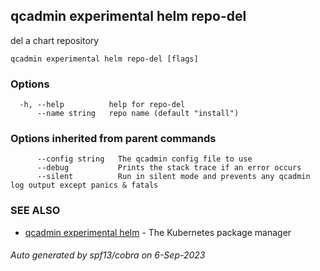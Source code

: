 ## qcadmin experimental helm repo-del

del a chart repository

```
qcadmin experimental helm repo-del [flags]
```

### Options

```
  -h, --help          help for repo-del
      --name string   repo name (default "install")
```

### Options inherited from parent commands

```
      --config string   The qcadmin config file to use
      --debug           Prints the stack trace if an error occurs
      --silent          Run in silent mode and prevents any qcadmin log output except panics & fatals
```

### SEE ALSO

* [qcadmin experimental helm](qcadmin_experimental_helm.md)	 - The Kubernetes package manager

###### Auto generated by spf13/cobra on 6-Sep-2023
